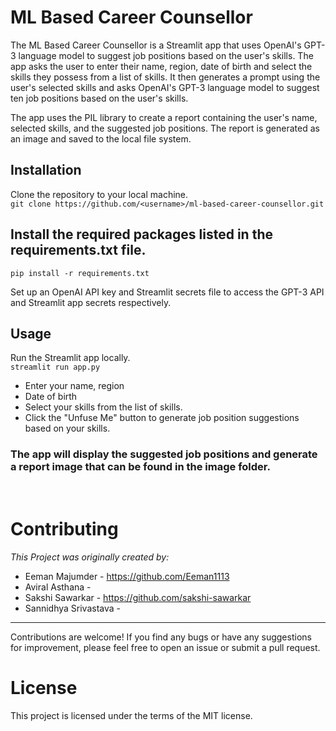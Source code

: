 # ML Based Career Counsellor

The ML Based Career Counsellor is a Streamlit app that uses OpenAI's GPT-3 language model to suggest job positions based on the user's skills. The app asks the user to enter their name, region, date of birth and select the skills they possess from a list of skills. It then generates a prompt using the user's selected skills and asks OpenAI's GPT-3 language model to suggest ten job positions based on the user's skills.

The app uses the PIL library to create a report containing the user's name, selected skills, and the suggested job positions. The report is generated as an image and saved to the local file system.

## Installation
Clone the repository to your local machine.<br>
`git clone https://github.com/<username>/ml-based-career-counsellor.git`

## Install the required packages listed in the requirements.txt file.

`pip install -r requirements.txt`

Set up an OpenAI API key and Streamlit secrets file to access the GPT-3 API and Streamlit app secrets respectively.
## Usage
Run the Streamlit app locally.<br>
`streamlit run app.py`

* Enter your name, region
* Date of birth 
* Select your skills from the list of skills.
* Click the "Unfuse Me" button to generate job position suggestions based on your skills.
<H3> The app will display the suggested job positions and generate a report image that can be found in the image folder.</H3><br>

# Contributing
*This Project was originally created by:*
* Eeman Majumder - https://github.com/Eeman1113
* Aviral Asthana - 
* Sakshi Sawarkar - https://github.com/sakshi-sawarkar
* Sannidhya Srivastava - 
___

Contributions are welcome! If you find any bugs or have any suggestions for improvement, please feel free to open an issue or submit a pull request.


# License
This project is licensed under the terms of the MIT license.
